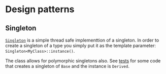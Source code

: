 # Design patterns

## Singleton

[`Singleton`](./singleton/Singleton.h) is a simple thread safe implementtion of a singleton. In
order to create a singleton of a type you simply put it as the template parameter:
`Singleton<MyClass>::instance()`.

The class allows for polymorphic singletons also. See
[tests](/test/brasa/patterns/singleton/SingletonTest.cpp) for some code that creates a singleton of
`Base` and the instance is `Derived`.
